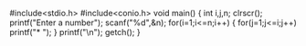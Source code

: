 #include<stdio.h>
#include<conio.h>
void main()
{
int i,j,n;
clrscr();
printf("Enter a number");
scanf("%d",&n);
for(i=1;i<=n;i++)
{
for(j=1;j<=i;j++)
printf("* ");
}
printf("\n");
getch();
}
